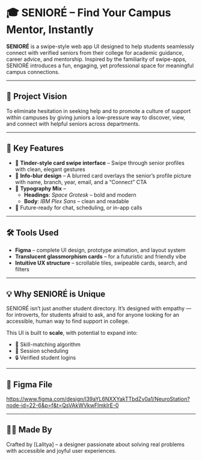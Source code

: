 # 🎓 SENIORÉ – Find Your Campus Mentor, Instantly

**SENIORÉ** is a swipe-style web app UI designed to help students seamlessly connect with verified seniors from their college for academic guidance, career advice, and mentorship. Inspired by the familiarity of swipe-apps, SENIORÉ introduces a fun, engaging, yet professional space for meaningful campus connections.

---

## 🌟 Project Vision

To eliminate hesitation in seeking help and to promote a culture of support within campuses by giving juniors a low-pressure way to discover, view, and connect with helpful seniors across departments.

---

## 🧠 Key Features

- 📱 **Tinder-style card swipe interface** – Swipe through senior profiles with clean, elegant gestures
- 👤 **Info-blur design** – A blurred card overlays the senior’s profile picture with name, branch, year, email, and a “Connect” CTA
- 🎨 **Typography Mix** –  
  - **Headings**: *Space Grotesk* – bold and modern  
  - **Body**: *IBM Plex Sans* – clean and readable
- 💬 Future-ready for chat, scheduling, or in-app calls

---

## 🛠️ Tools Used

- **Figma** – complete UI design, prototype animation, and layout system
- **Translucent glassmorphism cards** – for a futuristic and friendly vibe
- **Intuitive UX structure** – scrollable tiles, swipeable cards, search, and filters

---

## 💡 Why SENIORÉ is Unique

SENIORÉ isn’t just another student directory. It’s designed with empathy — for introverts, for students afraid to ask, and for anyone looking for an accessible, human way to find support in college.

This UI is built to **scale**, with potential to expand into:
- 🧠 Skill-matching algorithm  
- 📆 Session scheduling  
- 🔒 Verified student logins  

---



## 🔗 Figma File

https://www.figma.com/design/l39aYL6NXXYakTTbdZv0a1/NeuroStation?node-id=22-6&p=f&t=QsVAkWVkwFImkIrE-0

---

## 👩‍🎓 Made By

Crafted by [Lalitya] – a designer passionate about solving real problems with accessible and joyful user experiences.


